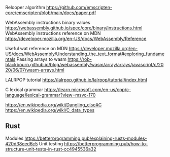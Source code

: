 Relooper algorithm https://github.com/emscripten-core/emscripten/blob/main/docs/paper.pdf

WebAssembly instructions binary values https://webassembly.github.io/spec/core/binary/instructions.html
WebAssembly instructions reference on MDN https://developer.mozilla.org/en-US/docs/WebAssembly/Reference

Useful wat reference on MDN https://developer.mozilla.org/en-US/docs/WebAssembly/Understanding_the_text_format#exploring_fundamentals
Passing arrays to wasm https://rob-blackbourn.github.io/blog/webassembly/wasm/array/arrays/javascript/c/2020/06/07/wasm-arrays.html

LALRPOP tutorial https://lalrpop.github.io/lalrpop/tutorial/index.html

C lexical grammar https://learn.microsoft.com/en-us/cpp/c-language/lexical-grammar?view=msvc-170

https://en.wikipedia.org/wiki/Dangling_else#C
https://en.wikipedia.org/wiki/C_data_types

## Rust

Modules https://betterprogramming.pub/explaining-rusts-modules-420d38eed6c5
Unit testing https://betterprogramming.pub/how-to-structure-unit-tests-in-rust-cc4945536a32

